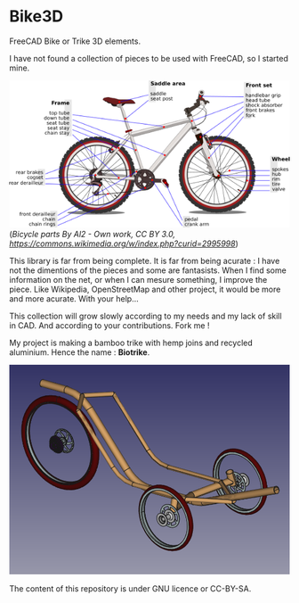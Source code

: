 # Bike3D
FreeCAD Bike or Trike 3D elements.

I have not found a collection of pieces to be used with FreeCAD, so I started mine.

![Bicycle parts](Bicycle_diagram-en.png) (*Bicycle parts By Al2 - Own work, CC BY 3.0, https://commons.wikimedia.org/w/index.php?curid=2995998*)

This library is far from being complete. It is far from being acurate : I have not the dimentions of the pieces and some are fantasists. When I find some information on the net, or when I can mesure something, I improve the piece. Like Wikipedia, OpenStreetMap and other project, it would be more and more acurate. With your help...

This collection will grow slowly according to my needs and my lack of skill in CAD. And according to your contributions. Fork me !

My project is making a bamboo trike with hemp joins and recycled aluminium. Hence the name : **Biotrike**.

![Biotrike](Biotrike.png)

The content of this repository is under GNU licence or CC-BY-SA.
